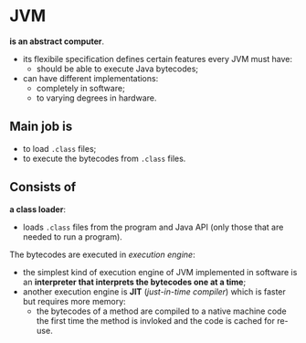 # JVM

**is an abstract computer**.
- its flexibile specification defines certain features every JVM must have:
  - should be able to execute Java bytecodes; 
- can have different implementations:
  - completely in software;
  - to varying degrees in hardware. 

## Main job is

- to load `.class` files;
- to execute the bytecodes from `.class` files.

## Consists of
**a class loader**:
- loads `.class` files from the program and Java API (only those that are needed to run a program).

The bytecodes are executed in *execution engine*: 
- the simplest kind of execution engine of JVM implemented in software is an **interpreter that interprets the bytecodes one at a time**;
- another execution engine is **JIT** (*just-in-time compiler*) which is faster but requires more memory:
  - the bytecodes of a method are compiled to a native machine code the first time the method is invloked and the code is cached for re-use. 
